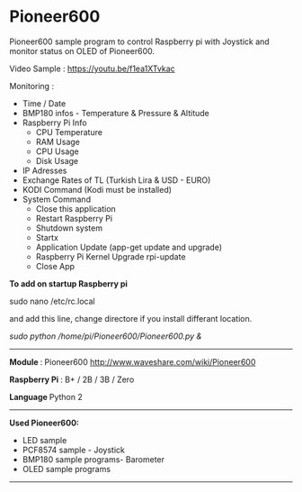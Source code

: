# Pioneer600

Pioneer600 sample program to control Raspberry pi with Joystick and monitor status on OLED of Pioneer600. 

Video Sample : https://youtu.be/f1ea1XTvkac 

Monitoring : 

  * Time / Date 
  * BMP180 infos - Temperature & Pressure & Altitude
  * Raspberry Pi Info 
	- CPU Temperature 
	- RAM Usage
	- CPU Usage
	- Disk Usage
  * IP Adresses 
  * Exchange Rates of TL (Turkish Lira & USD - EURO)
  * KODI Command (Kodi must be installed) 
  * System Command
	- Close this application
	- Restart Raspberry Pi
	- Shutdown system
	- Startx 
	- Application Update (app-get update and upgrade)
	- Raspberry Pi Kernel Upgrade rpi-update
	- Close App 


<b>To add on startup Raspberry pi</b>

sudo nano /etc/rc.local 

and add this line, change directore if you install differant location. 


<i>sudo python /home/pi/Pioneer600/Pioneer600.py &</i>



---------------

<b>Module </b>: Pioneer600
http://www.waveshare.com/wiki/Pioneer600

<b>Raspberry Pi </b>: B+ / 2B / 3B / Zero

<b>Language </b> Python 2 

--------------

<b>Used Pioneer600:</b>

  * LED sample
  * PCF8574 sample - Joystick
  * BMP180 sample programs- Barometer
  * OLED sample programs
  
----------------





